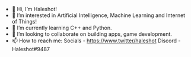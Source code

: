 - 👋 Hi, I’m Haleshot!
- 👀 I’m interested in Artificial Intelligence, Machine Learning and Internet of Things!
- 🌱 I’m currently learning C++ and Python.
- 💞️ I’m looking to collaborate on building apps, game development.
- 📫 How to reach me:
Socials - 
https://www.twitter/haleshot
Discord - Haleshot#9487

<!---
LeoTeo2828/LeoTeo2828 is a ✨ special ✨ repository because its `README.md` (this file) appears on your GitHub profile.
You can click the Preview link to take a look at your changes.
--->
